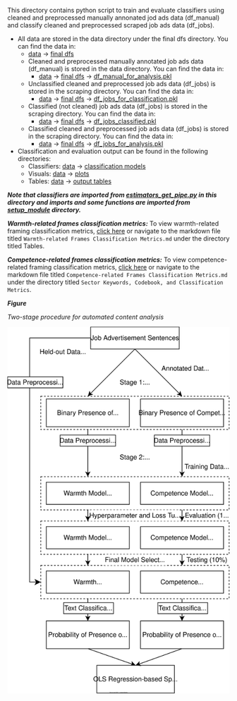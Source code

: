 This directory contains python script to train and evaluate classifiers using cleaned and preprocessed manually annonated jod ads data (df_manual) and classify cleaned and preprocessed scraped job ads data (df_jobs).

* All data are stored in the data directory under the final dfs directory. You can find the data in:
  - [data](../data) &rarr; [final dfs](../data/final%20dfs/)
  - Cleaned and preprocessed manually annotated job ads data (df_manual) is stored in the data directory. You can find the data in:
    - [data](../data) &rarr; [final dfs](../data/final%20dfs/) &rarr; [df_manual_for_analysis.pkl](../data/final%20dfs/df_manual_for_analysis.pkl)
  - Unclassified cleaned and preprocessed job ads data (df_jobs) is stored in the scraping directory. You can find the data in:
      - [data](../data) &rarr; [final dfs](../data/final%20dfs/) &rarr; [df_jobs_for_classification.pkl](../data/final%20dfs/df_jobs_for_classification.pkl)
  - Classified (not cleaned) job ads data (df_jobs) is stored in the scraping directory. You can find the data in:
      - [data](../data) &rarr; [final dfs](../data/final%20dfs/) &rarr; [df_jobs_classified.pkl](../data/final%20dfs/df_jobs_classified.pkl)
  - Classified cleaned and preprocessed job ads data (df_jobs) is stored in the scraping directory. You can find the data in:
    - [data](../data) &rarr; [final dfs](../data/final%20dfs/) &rarr; [df_jobs_for_analysis.pkl](../data/final%20dfs/df_jobs_for_analysis.pkl)
* Classification and evaluation output can be found in the following directories:
  - Classifiers: [data](../data) &rarr; [classification models](../data/classification%20models)
  - Visuals: [data](../data) &rarr; [plots](../data/plots)
  - Tables: [data](../data) &rarr; [output tables](../data/output%20tables)

***Note that classifiers are imported from [estimators_get_pipe.py](./estimators_get_pipe.py) in this directory and imports and some functions are imported from [setup_module](../setup_module) directory.***

***Warmth-related frames classification metrics:*** To view warmth-related framing classification metrics, [click here](../Sector%20Keywords,%20Codebook,%20and%20Classification%20Metrics/Warmth-related%20Frames%20Classification%20Metrics.md) or navigate to the markdown file titled ```Warmth-related Frames Classification Metrics.md``` under the directory titled Tables.

***Competence-related frames classification metrics:*** To view competence-related framing classification metrics, [click here](../Sector%20Keywords,%20Codebook,%20and%20Classification%20Metrics/Competence-related%20Frames%20Classification%20Metrics.md) or navigate to the markdown file titled ```Competence-related Frames Classification Metrics.md``` under the directory titled ```Sector Keywords, Codebook, and Classification Metrics```.

***Figure***

*Two-stage procedure for automated content analysis*

![Methods Flowchart](Methods_Flowchart_Two.svg)
